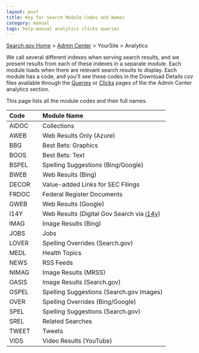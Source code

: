 ```yaml
---
layout: post
title: Key for Search Module Codes and Names
category: manual
tags: help-manual analytics clicks queries
---
```


[Search.gov Home](/index.html) > [Admin Center](https://search.usa.gov/sites/) > YourSite > Analytics

We call several different indexes when serving search results, and we present results from each of these indexes in a separate module. Each module loads when there are relevant search results to display. Each module has a code, and you'll see these codes in the Download Details csv files available through the [Queries](/manual/queries.html) or [Clicks](/manual/clicks.html) pages of the the Admin Center analytics section. 

This page lists all the module codes and their full names. 

| Code    | Module Name | 
| :------------ | :---------------------------------- |
| AIDOC&nbsp;&nbsp;&nbsp;&nbsp;&nbsp; | Collections |
| AWEB  | Web Results Only (Azure) |
| BBG   | Best Bets: Graphics |
| BOOS  | Best Bets: Text |
| BSPEL | Spelling Suggestions (Bing/Google) |
| BWEB  | Web Results (Bing) |
| DECOR | Value-added Links for SEC Filings |
| FRDOC | Federal Register Documents |
| GWEB  | Web Results (Google) |
| I14Y  | Web Results (Digital Gov Search via [i14y](https://search.digitalgov.gov/developer/i14y.html)) |
| IMAG  | Image Results (Bing) |
| JOBS  | Jobs |
| LOVER | Spelling Overrides (Search.gov) |
| MEDL  | Health Topics |
| NEWS  | RSS Feeds |
| NIMAG | Image Results (MRSS) |
| OASIS | Image Results (Search.gov) |
| OSPEL | Spelling Suggestions (Search.gov Images) |
| OVER  | Spelling Overrides (Bing/Google) |
| SPEL  | Spelling Suggestions (Search.gov) |
| SREL  | Related Searches |
| TWEET | Tweets |
| VIDS  | Video Results (YouTube) |

